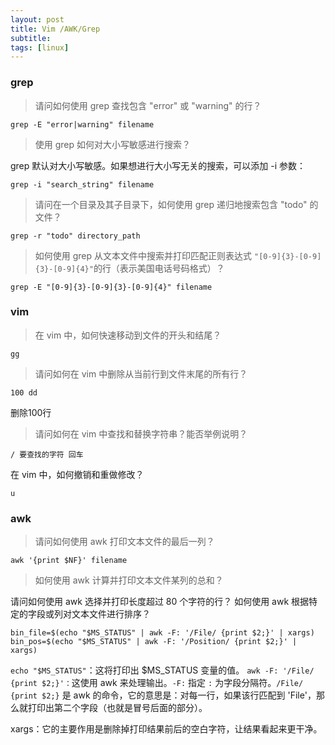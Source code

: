 ```yaml
---
layout: post
title: Vim /AWK/Grep
subtitle:
tags: [linux]
---
```




### grep

> 请问如何使用 grep 查找包含 "error" 或 "warning" 的行？

```shell
grep -E "error|warning" filename
```

> 使用 grep 如何对大小写敏感进行搜索？

grep 默认对大小写敏感。如果想进行大小写无关的搜索，可以添加 -i 参数：

```shell
grep -i "search_string" filename
```

> 请问在一个目录及其子目录下，如何使用 grep 递归地搜索包含 "todo" 的文件？

```shell
grep -r "todo" directory_path
```

> 如何使用 grep 从文本文件中搜索并打印匹配正则表达式  `"[0-9]{3}-[0-9]{3}-[0-9]{4}"`的行（表示美国电话号码格式）？

```shell
grep -E "[0-9]{3}-[0-9]{3}-[0-9]{4}" filename
```

### vim


> 在 vim 中，如何快速移动到文件的开头和结尾？

```shell
gg
```

> 请问如何在 vim 中删除从当前行到文件末尾的所有行？

```shell
100 dd
```
删除100行

> 请问如何在 vim 中查找和替换字符串？能否举例说明？

```shell
/ 要查找的字符 回车
```
在 vim 中，如何撤销和重做修改？

```shell
u
```
### awk


> 请问如何使用 awk 打印文本文件的最后一列？

```shell
awk '{print $NF}' filename
```
> 如何使用 awk 计算并打印文本文件某列的总和？

请问如何使用 awk 选择并打印长度超过 80 个字符的行？
如何使用 awk 根据特定的字段或列对文本文件进行排序？

```shell
bin_file=$(echo "$MS_STATUS" | awk -F: '/File/ {print $2;}' | xargs)
bin_pos=$(echo "$MS_STATUS" | awk -F: '/Position/ {print $2;}' | xargs)
``` 

`echo "$MS_STATUS"`：这将打印出 $MS_STATUS 变量的值。
`awk -F: '/File/ {print $2;}'：`这使用 awk 来处理输出。`-F:` 指定 `:` 为字段分隔符。`/File/ {print $2;}` 是 awk 的命令，它的意思是：对每一行，如果该行匹配到 'File'，那么就打印出第二个字段（也就是冒号后面的部分）。

xargs：它的主要作用是删除掉打印结果前后的空白字符，让结果看起来更干净。


